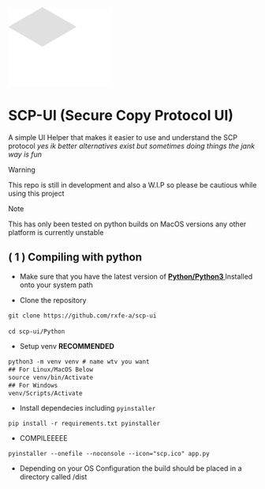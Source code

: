 ![Logo](https://raw.githubusercontent.com/rxfe-a/scp-ui/refs/heads/main/.github/repoitems/bigtext.png "Logo")

# SCP-UI (Secure Copy Protocol UI)
A simple UI Helper that makes it easier to use and understand the SCP protocol
<i>yes ik better alternatives exist but sometimes doing things the jank way is fun</i>
> [!WARNING]  
> This repo is still in development and also a W.I.P so please be cautious while using this project

> [!NOTE]  
> This has only been tested on python builds on MacOS versions any other platform is currently unstable

## ( 1 ) Compiling with python
- Make sure that you have the latest version of <b><a href="https://www.python.org/downloads/"> Python/Python3 </a></b> Installed onto your system path

- Clone the repository
```
git clone https://github.com/rxfe-a/scp-ui

cd scp-ui/Python
```
- Setup venv <b>RECOMMENDED</b>
```
python3 -m venv venv # name wtv you want
## For Linux/MacOS Below
source venv/bin/Activate
## For Windows
venv/Scripts/Activate
```
- Install dependecies including ```pyinstaller```
```
pip install -r requirements.txt pyinstaller
```
- COMPILEEEEE
```
pyinstaller --onefile --noconsole --icon="scp.ico" app.py
```
- Depending on your OS Configuration the build should be placed in a directory called /dist
